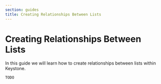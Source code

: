 ```yaml
---
section: guides
title: Creating Relationships Between Lists
---
```


# Creating Relationships Between Lists

In this guide we will learn how to create relationships between lists within Keystone.

```DOCS_TODO
TODO
```
